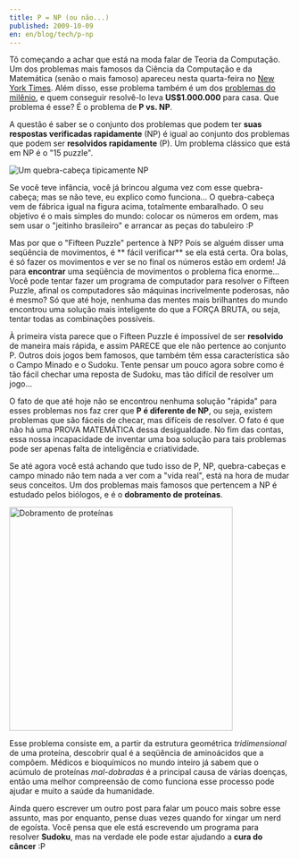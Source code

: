 ```yaml
---
title: P = NP (ou não...)
published: 2009-10-09
en: en/blog/tech/p-np
---
```


Tô começando a achar que está na moda falar de Teoria da Computação.
Um dos problemas mais famosos da Ciência da Computação e da Matemática (senão o mais famoso)
apareceu nesta quarta-feira no [New York Times][1].
Além disso, esse problema também é um dos [problemas do milênio][2], e quem conseguir resolvê-lo leva **US$1.000.000** para casa.
Que problema é esse? É o problema de **P vs. NP**.

A questão é saber se o conjunto dos problemas que podem ter **suas respostas verificadas rapidamente** (NP) é igual ao conjunto dos problemas que podem ser **resolvidos rapidamente** (P).
Um problema clássico que está em NP é o "15 puzzle".

<!--more-->

![Um quebra-cabeça tipicamente NP](/files/imgs/2009-10_250px-15-puzzle-shuffled.svg_.png)

Se você teve infância, você já brincou alguma vez com esse quebra-cabeça; mas se não teve, eu explico como funciona...
O quebra-cabeça vem de fábrica igual na figura acima, totalmente embaralhado.
O seu objetivo é o mais simples do mundo: colocar os números em ordem, mas sem usar o "jeitinho brasileiro" e arrancar as peças do tabuleiro :P

Mas por que o "Fifteen Puzzle" pertence à NP?
Pois se alguém disser uma seqüência de movimentos, é ** fácil verificar** se ela está certa.
Ora bolas, é só fazer os movimentos e ver se no final os números estão em ordem!
Já para **encontrar** uma seqüência de movimentos o problema fica enorme...
Você pode tentar fazer um programa de computador para resolver o Fifteen Puzzle, afinal os computadores são máquinas incrivelmente poderosas, não é mesmo?
Só que até hoje, nenhuma das mentes mais brilhantes do mundo encontrou uma solução mais inteligente do que a FORÇA BRUTA, ou seja, tentar todas as combinações possíveis.

À primeira vista parece que o Fifteen Puzzle é impossível de ser **resolvido** de maneira mais rápida, e assim PARECE que ele não pertence ao conjunto P.
Outros dois jogos bem famosos, que também têm essa característica são o Campo Minado e o Sudoku.
Tente pensar um pouco agora sobre como é tão fácil chechar uma reposta de Sudoku, mas tão difícil de resolver um jogo...

O fato de que até hoje não se encontrou nenhuma solução "rápida" para esses problemas nos faz crer que **P é diferente de NP**, ou seja, existem problemas que são fáceis de checar, mas difíceis de resolver.
O fato é que não há uma PROVA MATEMÁTICA dessa desigualdade.
No fim das contas, essa nossa incapacidade de inventar uma boa solução para tais problemas pode ser apenas falta de inteligência e criatividade.

Se até agora você está achando que tudo isso de P, NP, quebra-cabeças e campo minado não tem nada a ver com a "vida real", está na hora de mudar seus conceitos.
Um dos problemas mais famosos que pertencem a NP é estudado pelos biólogos, e é o **dobramento de proteínas**.

<div id="imgdiv-folding"><style type="text/css" scoped> #imgdiv-folding img { width:400px };</style>

 ![Dobramento de proteínas](/files/imgs/2009-10_Protein_folding.png)

</div>

Esse problema consiste em, a partir da estrutura geométrica _tridimensional_ de uma proteína, descobrir qual é a seqüência de aminoácidos que a compôem.
Médicos e bioquímicos no mundo inteiro já sabem que o acúmulo de proteínas _mal-dobradas_ é a principal causa de várias doenças,
então uma melhor compreensão de como funciona esse processo pode ajudar e muito a saúde da humanidade.

Ainda quero escrever um outro post para falar um pouco mais sobre esse assunto, mas por enquanto, pense duas vezes quando for xingar um nerd de egoísta.
Você pensa que ele está escrevendo um programa para resolver **Sudoku**, mas na verdade ele pode estar ajudando a **cura do câncer** :P

[1]: <http://www.nytimes.com/2009/10/08/science/Wpolynom.html?_r=1>
[2]: <http://www.claymath.org/millennium/>
